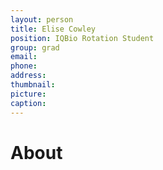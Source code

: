 ```yaml
---
layout: person
title: Elise Cowley
position: IQBio Rotation Student
group: grad
email:
phone:
address:
thumbnail:
picture:  
caption:
---
```


# About
